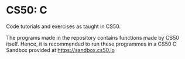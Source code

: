 # CS50: C
Code tutorials and exercises as taught in CS50.

The programs made in the repository contains functions made by CS50 itself. Hence, it is recommended to run these programmes in a CS50 C Sandbox provided at <https://sandbox.cs50.io>
